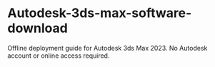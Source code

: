 # Autodesk-3ds-max-software-download
Offline deployment guide for Autodesk 3ds Max 2023. No Autodesk account or online access required.
